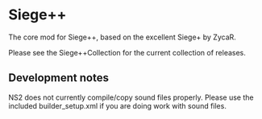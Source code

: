 # Siege++

The core mod for Siege++, based on the excellent Siege+ by ZycaR.

Please see the Siege++Collection for the current collection of releases.

## Development notes

NS2 does not currently compile/copy sound files properly. Please use the included builder_setup.xml if you are doing work with sound files. 